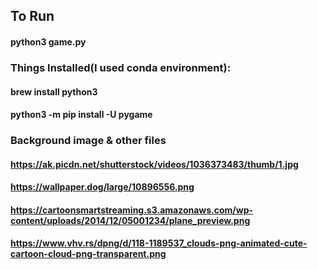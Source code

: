 ## To Run
#### python3 game.py

### Things Installed(I used conda environment):
#### brew install python3
#### python3 -m pip install -U pygame



### Background image & other files

#### https://ak.picdn.net/shutterstock/videos/1036373483/thumb/1.jpg
#### https://wallpaper.dog/large/10896556.png
#### https://cartoonsmartstreaming.s3.amazonaws.com/wp-content/uploads/2014/12/05001234/plane_preview.png

#### https://www.vhv.rs/dpng/d/118-1189537_clouds-png-animated-cute-cartoon-cloud-png-transparent.png



